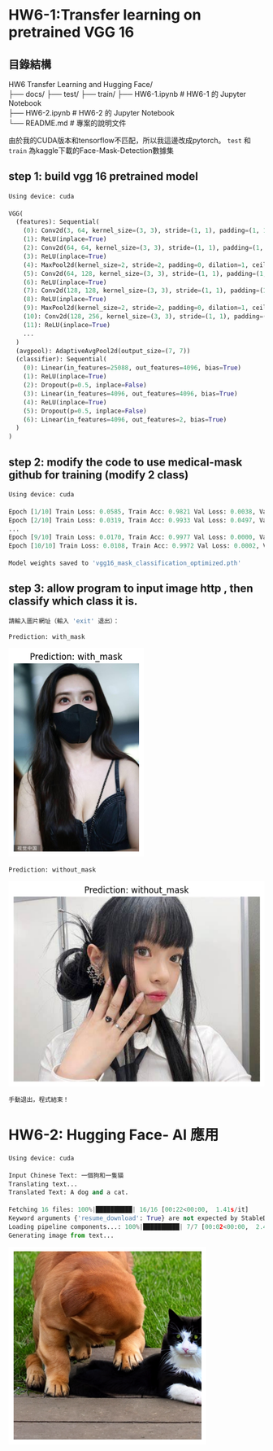 # HW6-1:Transfer learning on pretrained VGG 16

## 目錄結構

HW6 Transfer Learning and Hugging Face/  
├── docs/ 
├── test/ 
├── train/
├── HW6-1.ipynb   # HW6-1 的 Jupyter Notebook  
├── HW6-2.ipynb   # HW6-2 的 Jupyter Notebook  
└── README.md   # 專案的說明文件  

由於我的CUDA版本和tensorflow不匹配，所以我這邊改成pytorch。 
`test` 和 `train` 為kaggle下載的Face-Mask-Detection數據集

##  step 1: build vgg 16 pretrained model


```python
Using device: cuda

VGG(
  (features): Sequential(
    (0): Conv2d(3, 64, kernel_size=(3, 3), stride=(1, 1), padding=(1, 1))
    (1): ReLU(inplace=True)
    (2): Conv2d(64, 64, kernel_size=(3, 3), stride=(1, 1), padding=(1, 1))
    (3): ReLU(inplace=True)
    (4): MaxPool2d(kernel_size=2, stride=2, padding=0, dilation=1, ceil_mode=False)
    (5): Conv2d(64, 128, kernel_size=(3, 3), stride=(1, 1), padding=(1, 1))
    (6): ReLU(inplace=True)
    (7): Conv2d(128, 128, kernel_size=(3, 3), stride=(1, 1), padding=(1, 1))
    (8): ReLU(inplace=True)
    (9): MaxPool2d(kernel_size=2, stride=2, padding=0, dilation=1, ceil_mode=False)
    (10): Conv2d(128, 256, kernel_size=(3, 3), stride=(1, 1), padding=(1, 1))
    (11): ReLU(inplace=True)
    ...
  )
  (avgpool): AdaptiveAvgPool2d(output_size=(7, 7))
  (classifier): Sequential(
    (0): Linear(in_features=25088, out_features=4096, bias=True)
    (1): ReLU(inplace=True)
    (2): Dropout(p=0.5, inplace=False)
    (3): Linear(in_features=4096, out_features=4096, bias=True)
    (4): ReLU(inplace=True)
    (5): Dropout(p=0.5, inplace=False)
    (6): Linear(in_features=4096, out_features=2, bias=True)
  )
)
```

##   step 2: modify the code to use medical-mask github for training (modify 2 class)

```python
Using device: cuda

Epoch [1/10] Train Loss: 0.0585, Train Acc: 0.9821 Val Loss: 0.0038, Val Acc: 1.0000
Epoch [2/10] Train Loss: 0.0319, Train Acc: 0.9933 Val Loss: 0.0497, Val Acc: 0.9865
...
Epoch [9/10] Train Loss: 0.0170, Train Acc: 0.9977 Val Loss: 0.0000, Val Acc: 1.0000
Epoch [10/10] Train Loss: 0.0108, Train Acc: 0.9972 Val Loss: 0.0002, Val Acc: 1.0000

Model weights saved to 'vgg16_mask_classification_optimized.pth'
```

##  step 3: allow program to input image http , then classify which class it is.

```python
請輸入圖片網址（輸入 'exit' 退出）： 
```
```python
Prediction: with_mask
```
![alt text](docs/image.png)

```python
Prediction: without_mask
```
![alt text](docs/image-1.png)

```python
手動退出，程式結束！
```


# HW6-2: Hugging Face-  AI 應用

```python
Using device: cuda

Input Chinese Text: 一個狗和一隻貓
Translating text...
Translated Text: A dog and a cat.

Fetching 16 files: 100%|██████████| 16/16 [00:22<00:00,  1.41s/it]
Keyword arguments {'resume_download': True} are not expected by StableDiffusionPipeline and will be ignored.
Loading pipeline components...: 100%|██████████| 7/7 [00:02<00:00,  2.49it/s]
Generating image from text...
```

![alt text](docs/image-2.png)